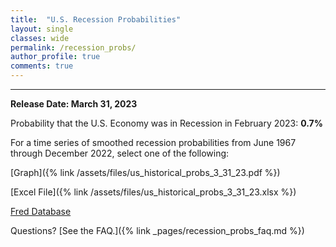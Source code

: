 ```yaml
---
title:  "U.S. Recession Probabilities"
layout: single
classes: wide
permalink: /recession_probs/
author_profile: true
comments: true
---
```


<HR>

<b>Release Date: March 31, 2023</b>

Probability that the U.S. Economy was in Recession in February 2023: **0.7%**


For a time series of smoothed recession probabilities from June 1967 through December 2022, select one of the following: 

[Graph]({% link /assets/files/us_historical_probs_3_31_23.pdf %})

[Excel File]({% link /assets/files/us_historical_probs_3_31_23.xlsx %})

[Fred Database](https://fred.stlouisfed.org/series/RECPROUSM156N)

Questions? [See the FAQ.]({% link _pages/recession_probs_faq.md %})
